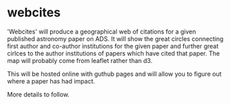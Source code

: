 # webcites

'Webcites' will produce a geographical web of citations for a given published astronomy paper on ADS. It will show the great circles connecting first author and co-author institutions for the given paper and further great cirlces to the author institutions of papers which have cited that paper. The map will probably come from leaflet rather than d3. 

This will be hosted online with guthub pages and will allow you to figure out where a paper has had impact. 

More details to follow. 